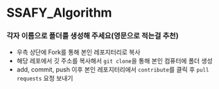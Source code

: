 # SSAFY_Algorithm

### 각자 이름으로 폴더를 생성해 주세요(영문으로 적는걸 추천)

- 우측 상단에 Fork를 통해 본인 레포지터리로 복사
- 해당 레포에서 깃 주소를 복사해서 ```git clone```을 통해 본인 컴퓨터에 폴더 생성
- add, commit, push 이후 본인 레포지터리에서 ```contribute```를 클릭 후 ```pull requests``` 요청 보내기
